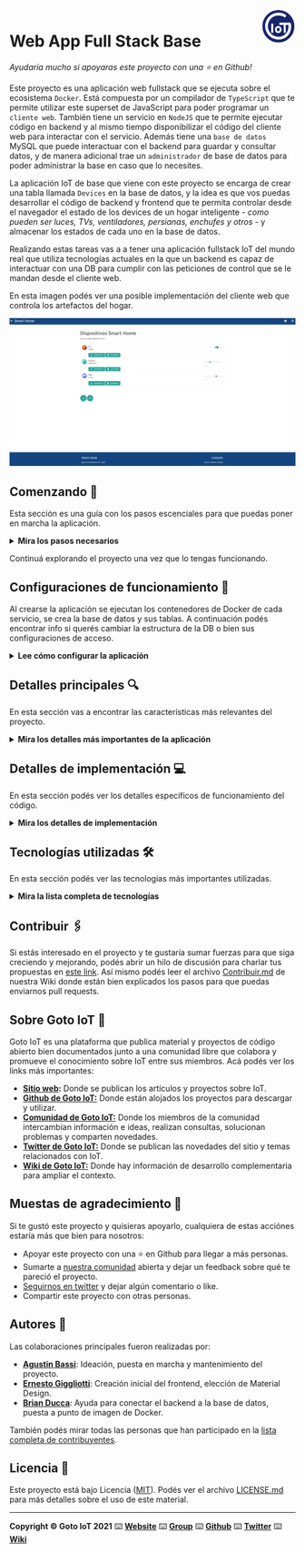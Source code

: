 <a href="https://www.gotoiot.com/">
    <img src="doc/gotoiot-logo.png" alt="logo" title="Goto IoT" align="right" width="60" height="60" />
</a>

Web App Full Stack Base
=======================

*Ayudaría mucho si apoyaras este proyecto con una ⭐ en Github!*

Este proyecto es una aplicación web fullstack que se ejecuta sobre el ecosistema `Docker`. Está compuesta por un compilador de `TypeScript` que te permite utilizar este superset de JavaScript para poder programar un `cliente web`. También tiene un servicio en `NodeJS` que te permite ejecutar código en backend y al mismo tiempo disponibilizar el código del cliente web para interactar con el servicio. Además tiene una `base de datos` MySQL que puede interactuar con el backend para guardar y consultar datos, y de manera adicional trae un `administrador` de base de datos para poder administrar la base en caso que lo necesites.

La aplicación IoT de base que viene con este proyecto se encarga de crear una tabla llamada `Devices` en la base de datos, y la idea es que vos puedas desarrollar el código de backend y frontend que te permita controlar desde el navegador el estado de los devices de un hogar inteligente - *como pueden ser luces, TVs, ventiladores, persianas, enchufes y otros* - y almacenar los estados de cada uno en la base de datos. 

Realizando estas tareas vas a a tener una aplicación fullstack IoT del mundo real que utiliza tecnologías actuales en la que un backend es capaz de interactuar con una DB para cumplir con las peticiones de control que se le mandan desde el cliente web.

En esta imagen podés ver una posible implementación del cliente web que controla los artefactos del hogar.

![architecture](doc/webapp-example-1.png)

## Comenzando 🚀

Esta sección es una guía con los pasos escenciales para que puedas poner en marcha la aplicación.

<details><summary><b>Mira los pasos necesarios</b></summary><br>

### Instalar las dependencias

Para correr este proyecto es necesario que instales `Docker` y `Docker Compose`. 

En [este artículo](https://www.gotoiot.com/pages/articles/docker_installation_linux/) publicado en nuestra web están los detalles para instalar Docker y Docker Compose en una máquina Linux. Si querés instalar ambas herramientas en una Raspberry Pi podés seguir [este artículo](https://www.gotoiot.com/pages/articles/rpi_docker_installation) de nuestra web que te muestra todos los pasos necesarios.

En caso que quieras instalar las herramientas en otra plataforma o tengas algún incoveniente, podes leer la documentación oficial de [Docker](https://docs.docker.com/get-docker/) y también la de [Docker Compose](https://docs.docker.com/compose/install/).

Continua con la descarga del código cuando tengas las dependencias instaladas y funcionando.

### Descargar el código

Para descargar el código, lo más conveniente es que realices un `fork` de este proyecto a tu cuenta personal haciendo click en [este link](https://github.com/gotoiot/app-fullstack-base/fork). Una vez que ya tengas el fork a tu cuenta, descargalo con este comando (acordate de poner tu usuario en el link):

```
git clone https://github.com/USER/app-fullstack-base.git
```

> En caso que no tengas una cuenta en Github podes clonar directamente este repo.

### Ejecutar la aplicación

Para ejecutar la aplicación tenes que correr el comando `docker-compose up` desde la raíz del proyecto. Este comando va a descargar las imágenes de Docker de node, de typescript, de la base datos y del admin de la DB, y luego ponerlas en funcionamiento. 

Para acceder al cliente web ingresa a a la URL [http://localhost:8000/](http://localhost:8000/) y para acceder al admin de la DB accedé a [localhost:8001/](http://localhost:8001/). 

Si pudiste acceder al cliente web y al administrador significa que la aplicación se encuentra corriendo bien. 

> Si te aparece un error la primera vez que corres la app, deteńe el proceso y volvé a iniciarla. Esto es debido a que el backend espera que la DB esté creada al iniciar, y en la primera ejecución puede no alcanzar a crearse. A partir de la segunda vez el problema queda solucionado.

</details>

Continuá explorando el proyecto una vez que lo tengas funcionando.

## Configuraciones de funcionamiento 🔩

Al crearse la aplicación se ejecutan los contenedores de Docker de cada servicio, se crea la base de datos y sus tablas. A continuación podés encontrar info si querés cambiar la estructura de la DB o bien sus configuraciones de acceso.

<details><summary><b>Lee cómo configurar la aplicación</b></summary><br>

### Configuración de la DB

Como ya comprobaste, para acceder PHPMyAdmin tenés que ingresar en la URL [localhost:8001/](http://localhost:8001/). En el login del administrador, el usuario para acceder a la db es `root` y contraseña es la variable `MYSQL_ROOT_PASSWORD` del archivo `docker-compose.yml`.

Para el caso del servicio de NodeJS que se comunica con la DB fijate que en el archivo `src/backend/mysql-connector.js` están los datos de acceso para ingresar a la base.

Si quisieras cambiar la contraseña, puertos, hostname u otras configuraciones de la DB deberías primero modificar el servicio de la DB en el archivo `docker-compose.yml` y luego actualizar las configuraciones para acceder desde PHPMyAdmin y el servicio de NodeJS.

### Estructura de la DB

Al iniciar el servicio de la base de datos, si esta no está creada toma el archivo que se encuentra en `db/dumps/smart_home.sql` para crear la base de datos automáticamente.

En ese archivo está la configuración de la tabla `Devices` y otras configuraciones más. Si quisieras cambiar algunas configuraciones deberías modificar este archivo y crear nuevamente la base de datos para que se tomen en cuenta los cambios.

Tené en cuenta que la base de datos se crea con permisos de superusuario por lo que no podrías borrar el directorio con tu usuario de sistema, para eso debés hacerlo con permisos de administrador. En ese caso podés ejecutar el comando `sudo rm -r db/data` para borrar el directorio completo.

</details>


## Detalles principales 🔍

En esta sección vas a encontrar las características más relevantes del proyecto.

<details><summary><b>Mira los detalles más importantes de la aplicación</b></summary><br>
<br>

### Arquitectura de la aplicación

Como ya pudiste ver, la aplicación se ejecuta sobre el ecosistema Docker, y en esta imagen podés ver el diagrama de arquitectura.

![architecture](doc/architecture.png)

### El cliente web

El cliente web es una Single Page Application que se comunica con el servicio en NodeJS mediante JSON a través de requests HTTP. Puede consultar el estado de dispositivos en la base de datos (por medio del servicio en NodeJS) y también cambiar el estado de los mismos. Los estilos del código están basados en **Material Design**.

### El servicio web

El servicio en **NodeJS** posee distintos endpoints para comunicarse con el cliente web mediante requests HTTP enviando **JSON** en cada transacción. Procesando estos requests es capaz de comunicarse con la base de datos para consultar y controlar el estado de los dispositivos, y devolverle una respuesta al cliente web también en formato JSON. Así mismo el servicio es capaz de servir el código del cliente web.

### La base de datos

La base de datos se comunica con el servicio de NodeJS y permite almacenar el estado de los dispositivos en la tabla **Devices**. Ejecuta un motor **MySQL versión 5.7** y permite que la comunicación con sus clientes pueda realizarse usando usuario y contraseña en texto plano. En versiones posteriores es necesario brindar claves de acceso, por este motivo la versión 5.7 es bastante utilizada para fases de desarrollo.

### El administrador de la DB

Para esta aplicación se usa **PHPMyAdmin**, que es un administrador de base de datos web muy utilizado y que podés utilizar en caso que quieras realizar operaciones con la base, como crear tablas, modificar columnas, hacer consultas y otras cosas más.

### El compilador de TypeScript

**TypeScript** es un lenguaje de programación libre y de código abierto desarrollado y mantenido por Microsoft. Es un superconjunto de JavaScript, que esencialmente añade tipos estáticos y objetos basados en clases. Para esta aplicación se usa un compilador de TypeScript basado en una imagen de [Harmish](https://hub.docker.com/r/harmish) en Dockerhub, y está configurado para monitorear en tiempo real los cambios que se realizan sobre el directorio **src/frontend/ts** y automáticamente generar código compilado a JavaScript en el directorio  **src/frontend/js**. Los mensajes del compilador aparecen automáticamente en la terminal al ejecutar el comando **docker-compose up**.

### Ejecución de servicios

Los servicios de la aplicación se ejecutan sobre **contenedores de Docker**, así se pueden desplegar de igual manera en diferentes plataformas. Los detalles sobre cómo funcionan los servicios los podés ver directamente en el archivo **docker-compose.yml**.

### Organización del proyecto

En la siguiente ilustración podés ver cómo está organizado el proyecto para que tengas en claro qué cosas hay en cada lugar.

```sh
├── db                          # directorio de la DB
│   ├── data                    # estructura y datos de la DB
│   └── dumps                   # directorio de estructuras de la DB
│       └── smart_home.sql      # estructura con la base de datos "smart_home"
├── doc                         # documentacion general del proyecto
└── src                         # directorio codigo fuente
│   ├── backend                 # directorio para el backend de la aplicacion
│   │   ├── index.js            # codigo principal del backend
│   │   ├── mysql-connector.js  # codigo de conexion a la base de datos
│   │   ├── package.json        # configuracion de proyecto NodeJS
│   │   └── package-lock.json   # configuracion de proyecto NodeJS
│   └── frontend                # directorio para el frontend de la aplicacion
│       ├── js                  # codigo javascript que se compila automáticamente
│       ├── static              # donde alojan archivos de estilos, imagenes, fuentes, etc.
│       ├── ts                  # donde se encuentra el codigo TypeScript a desarrollar
│       └── index.html          # archivo principal del cliente HTML
├── docker-compose.yml          # archivo donde se aloja la configuracion completa
├── README.md                   # este archivo
├── CHANGELOG.md                # archivo para guardar los cambios del proyecto
├── LICENSE.md                  # licencia del proyecto
```

> No olvides ir poniendo tus cambios en el archivo `CHANGELOG.md` a medida que avanzas en el proyecto.

</details>

## Detalles de implementación 💻

En esta sección podés ver los detalles específicos de funcionamiento del código.

<details><summary><b>Mira los detalles de implementación</b></summary><br>

### Frontend 👨🏻‍💻

Este proyecto es una Single Page Application (SPA) basada en el template del repositorio de [mramos88](https://github.com/mramos88/app-fullstack-base-2023-i08). La aplicación ha sido modificada para permitir el alta, baja, modificación y control de dispositivos (de tres tipos: lamparas, cotinas y aires acondicionados), así como el inicio de sesión de usuarios mediante correo electrónico y contraseña.

La aplicación envía los estados de los dispositivos al servidor y los almacena en una base de datos cada vez que ocurre un cambio. Todos los datos relevantes de los dispositivos, como el ID, nombre, descripción, tipo y estado, también se almacenan en la base de datos.

Los usuarios pueden acceder a sus cuentas utilizando sus credenciales de inicio de sesión. Estos datos también se almacenan en la base de datos para su posterior autenticación.

La SPA proporciona una experiencia de usuario fluida y receptiva, permitiendo a los usuarios realizar todas las acciones necesarias para administrar los dispositivos.

¡Explora todas las funcionalidades que ofrece esta aplicación!

![devices](doc/devices.png)

#### Inicio de sesión de usuarios 👥

Se ha implementado la opción de inicio de sesión utilizando el correo electrónico y la contraseña. En esta etapa, se han agregado dos usuarios: el usuario número 1 es `admin@admin.com` con la contraseña `secreto`, y el segundo usuario es `user@user.com` con la contraseña `1234`. queda como mejora a implementar la funcionalidad de alta, baja y modificación de usuarios.

El correo electrónico del usuario con el que se ha iniciado sesión se muestra en la pantalla de dispositivos. Por el momento, al iniciar sesión con cualquiera de los usuarios, solo se muestran los dispositivos del usuario `admin@admin.com`:

![login](doc/login.png)

Si no se ingresa un mail, la aplicación informará de dicho error:

![login_failed1](doc/login_failed1.png)

De misma manera si no se ingresa la contraseña:

![login_failed2](doc/login_failed2.png)

En el caso que las credenciales sea incorrectas se informará mediante un aviso:

![login_failed3](doc/login_failed3.png)

#### Agregar un dispositivo ➕

Para agregar un dispositivo, simplemente haz clic en el botón `+` en la parte inferior de la página y completa los datos del formulario. Luego, confirma la acción haciendo clic en el botón `Agregar` o `cancelar` si no deseas agregar un nuevo dispositivo. Puedes agregar tres tipos de dispositivos: Lampara (tipo de dispositivo 1), Cortina (tipo de dispositivo 2) y Aire (tipo de dispositivo 3).

- Lampara: Tiene un interruptor de encendido y apagado.
- Cortina: Tiene una barra deslizadora para ajustar el valor entre 0% y 100%, con intervalos de 10%.
- Aire Acondicionado: Tiene una barra deslizadora para ajustar la temperatura entre 16°C y 30°C, con intervalos de 1°C.

![add](doc/add.png)

La aplicación confirmará que el dispositivo ha sido agregado:

![added](doc/added.png)

#### Eliminar un dispositivo 🗑️

En cada uno de los dispositivos listados, hay un botón `Eliminar`. Al hacer clic en él, se mostrará un menú para confirmar la acción:

![erase](doc/erase.png)

De manera similar al agregar dispositivos, recibirás una notificación informando que el dispositivo ha sido eliminado:

![erased](doc/erased.png)

#### Modificar un dispositivo 📝

En cada uno de los dispositivos listados, hay un botón `Modificar`. Al hacer clic en él, se mostrará un menú para confirmar la acción. En esta instancia, podrás editar los mismos atributos que se solicitan al agregar un dispositivo:

![modify](doc/modify.png)

Luego, recibirás una notificación confirmando que la modificación se ha realizado con éxito:

![modified](doc/modified.png)

#### Refrescar lista de dispositivos 🔄

En la parte inferior, junto al botón `Agregar` dispositivos, encontrarás un botón `Refrescar`. Este botón es útil para actualizar los valores de los dispositivos.


### Backend 👨🏻‍💻

Este proyecto de backend proporciona una API con endpoints para realizar diversas funciones relacionadas con dispositivos y usuarios. La aplicación utiliza una base de datos para almacenar la información. A continuación, se detallan los endpoints disponibles junto con una descripción de la base de datos utilizadas:

#### Base de datos 💾:

1. Users:
    *   id: almacena el ID único de cada usuario.
    *   email: almacena la dirección de correo electrónico del usuario.
    *   password: almacena la contraseña del usuario.

> 👀 ¡Recuerda!: No se deben almacenar contraseñas directamente en la base de datos. Se recomienda utilizar técnicas de encriptación, como el hash y salt, para almacenar y verificar las contraseñas de forma segura.

2. Devices:
    *   id: almacena el ID único de cada dispositivo.
    *   name: almacena el nombre del dispositivo.
    *   description: almacena la descripción del dispositivo.
    *   state: almacena el estado actual del dispositivo.
    *   type: almacena el tipo de dispositivo (1 para Lampara, 2 para cortina, 3 para aire acondicionado).
    *   user_id: almacena el ID del usuario al que pertenece el dispositivo.

#### Endpoints ⚙️ :
A continuación se presentan los endpoints disponibles junto con sus descripciones:

<details><summary><b>Ver los endpoints disponibles</b></summary><br>

A continuación se listan los endpoints con los detalles de cada uno:

1. Obtener toda la lista de dispositivos y sus características de la base de datos:

    *   URL: http://localhost:8000/devices
    *   Método: GET
    *   Body: Ninguno
    *   Respuesta:
        *   Código de respuesta 200 - OK, junto con un JSON que contiene los dispositivos.
        *   Código de respuesta 400 - Error.
        
    Ejemplo de respuesta exitosa (código 200):
    ```json
        [
            {
                "id": 1,
                "name": "Lampara",
                "description": "Living",
                "state": 0,
                "type": 1,
                "user_id": 1
            },
            {
                "id": 2,
                "name": "Cortina",
                "description": "Habitacion",
                "state": 60,
                "type": 2,
                "user_id": 1
            },
            {
                "id": 3,
                "name": "Aire",
                "description": "Living",
                "state": 24,
                "type": 3,
                "user_id": 1
            },
            {
                "id": 4,
                "name": "Lampara",
                "description": "Cocina",
                "state": 1,
                "type": 1,
                "user_id": 2
            },
            {
                "id": 5,
                "name": "Cortina",
                "description": "Comedor",
                "state": 20,
                "type": 2,
                "user_id": 2
            },
            {
                "id": 6,
                "name": "Aire",
                "description": "Comedor",
                "state": 20,
                "type": 3,
                "user_id": 2
            }
        ]
    ```

2. Buscar un dispositivo en particular por medio de su id:
    *   URL: http://localhost:8000/devices/id
    *   Método: GET
    *   Body: Ninguno
    *   Respuesta:
        *   Código de respuesta 200 - OK, junto con un JSON que contiene el dispositivo solicitado.
        *   Código de respuesta 400 - Error.
        Ejemplo de respuesta exitosa (código 200):
        ```json
        [
            {
                "id": 4,
                "name": "Lampara",
                "description": "Cocina",
                "state": 1,
                "type": 1,
                "user_id": 2
            },
        ]
        ```
3. Obtener un dispositivo por su id:
    *   URL: http://localhost:8000/devices/:id
    *   Método: GET
    *   Body: Ninguno
    *   Respuesta:
        *   Código de respuesta 200 - OK, junto con un JSON que contiene el dispositivo solicitado.
        *   Código de respuesta 400 - Error.

4. Actualizar el estado de un dispositivo:
    *   URL:  http://localhost:8000/devices/state/:id
    *   Método: PUT
    *   Body: Estado actualizado del dispositivo.
    *   Respuesta:
        *   Código de respuesta 200 - OK, junto con un JSON que indica el número de filas modificadas.
        *   Código de respuesta 400 - Error.

5. Actualizar los detalles de un dispositivo:
    *   URL:  http://localhost:8000/devices/:id.
    *   Método: PUT
    *   Body: Nuevos detalles del dispositivo (nombre, descripción y tipo).
    *   Respuesta:
        *   Código de respuesta 200 - OK, junto con un JSON que indica el número de filas modificadas.
        *   Código de respuesta 400 - Error.

6.  Agregar un nuevo dispositivo:
    *   URL:  http://localhost:8000/devices/.
    *   Método: POST
    *   Body: Datos del nuevo dispositivo (nombre, descripción, estado, tipo y user_id).
    *   Respuesta:
        *   Código de respuesta 201 - Created, junto con un JSON que contiene el ID del dispositivo recién creado.
        *   Código de respuesta 400 - Error.

7.  Eliminar un dispositivo:
    *   URL:  http://localhost:8000/devices/:id
    *   Método: DELETE
    *   Body: Ninguno.
    *   Respuesta:
        *   Código de respuesta 200 - OK, junto con un mensaje que indica que el dispositivo ha sido eliminado.
        *   Código de respuesta 400 - Error.

8.  Iniciar sesión:
    *   URL:  http://localhost:8000/login
    *   Método: POST
    *   Body: Datos de inicio de sesión (email y contraseña).
    *   Respuesta:
        *   Código de respuesta 200 - OK, indica que el inicio de sesión fue exitoso.
        *   Código de respuesta 401 - Unauthorized, indica que ha ocurrido un error en el inicio de sesión. 

</details>

</details>


## Tecnologías utilizadas 🛠️

En esta sección podés ver las tecnologías más importantes utilizadas.

<details><summary><b>Mira la lista completa de tecnologías</b></summary><br>

* [Docker](https://www.docker.com/) - Ecosistema que permite la ejecución de contenedores de software.
* [Docker Compose](https://docs.docker.com/compose/) - Herramienta que permite administrar múltiples contenedores de Docker.
* [Node JS](https://nodejs.org/es/) - Motor de ejecución de código JavaScript en backend.
* [MySQL](https://www.mysql.com/) - Base de datos para consultar y almacenar datos.
* [PHPMyAdmin](https://www.phpmyadmin.net/) - Administrador web de base de datos.
* [Material Design](https://material.io/design) - Bibliotecas de estilo responsive para aplicaciones web.
* [TypeScript](https://www.typescriptlang.org/) - Superset de JavaScript tipado y con clases.

</details>

## Contribuir 🖇️

Si estás interesado en el proyecto y te gustaría sumar fuerzas para que siga creciendo y mejorando, podés abrir un hilo de discusión para charlar tus propuestas en [este link](https://github.com/gotoiot/app-fullstack-base/issues/new). Así mismo podés leer el archivo [Contribuir.md](https://github.com/gotoiot/gotoiot-doc/wiki/Contribuir) de nuestra Wiki donde están bien explicados los pasos para que puedas enviarnos pull requests.

## Sobre Goto IoT 📖

Goto IoT es una plataforma que publica material y proyectos de código abierto bien documentados junto a una comunidad libre que colabora y promueve el conocimiento sobre IoT entre sus miembros. Acá podés ver los links más importantes:

* **[Sitio web](https://www.gotoiot.com/):** Donde se publican los artículos y proyectos sobre IoT. 
* **[Github de Goto IoT:](https://github.com/gotoiot)** Donde están alojados los proyectos para descargar y utilizar. 
* **[Comunidad de Goto IoT:](https://groups.google.com/g/gotoiot)** Donde los miembros de la comunidad intercambian información e ideas, realizan consultas, solucionan problemas y comparten novedades.
* **[Twitter de Goto IoT:](https://twitter.com/gotoiot)** Donde se publican las novedades del sitio y temas relacionados con IoT.
* **[Wiki de Goto IoT:](https://github.com/gotoiot/doc/wiki)** Donde hay información de desarrollo complementaria para ampliar el contexto.

## Muestas de agradecimiento 🎁

Si te gustó este proyecto y quisieras apoyarlo, cualquiera de estas acciónes estaría más que bien para nosotros:

* Apoyar este proyecto con una ⭐ en Github para llegar a más personas.
* Sumarte a [nuestra comunidad](https://groups.google.com/g/gotoiot) abierta y dejar un feedback sobre qué te pareció el proyecto.
* [Seguirnos en twitter](https://github.com/gotoiot/doc/wiki) y dejar algún comentario o like.
* Compartir este proyecto con otras personas.

## Autores 👥

Las colaboraciones principales fueron realizadas por:

* **[Agustin Bassi](https://github.com/agustinBassi)**: Ideación, puesta en marcha y mantenimiento del proyecto.
* **[Ernesto Giggliotti](https://github.com/ernesto-g)**: Creación inicial del frontend, elección de Material Design.
* **[Brian Ducca](https://github.com/brianducca)**: Ayuda para conectar el backend a la base de datos, puesta a punto de imagen de Docker.

También podés mirar todas las personas que han participado en la [lista completa de contribuyentes](https://github.com/###/contributors).

## Licencia 📄

Este proyecto está bajo Licencia ([MIT](https://choosealicense.com/licenses/mit/)). Podés ver el archivo [LICENSE.md](LICENSE.md) para más detalles sobre el uso de este material.

---

**Copyright © Goto IoT 2021** ⌨️ [**Website**](https://www.gotoiot.com) ⌨️ [**Group**](https://groups.google.com/g/gotoiot) ⌨️ [**Github**](https://www.github.com/gotoiot) ⌨️ [**Twitter**](https://www.twitter.com/gotoiot) ⌨️ [**Wiki**](https://github.com/gotoiot/doc/wiki)
